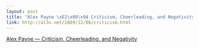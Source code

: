 ```yaml
--- 
layout: post
title: "Alex Payne \xE2\x80\x94 Criticism, Cheerleading, and Negativity"
link: http://al3x.net/2009/12/06/criticism.html
---
```

<a href="http://al3x.net/2009/12/06/criticism.html">Alex Payne —
Criticism, Cheerleading, and Negativity</a>
